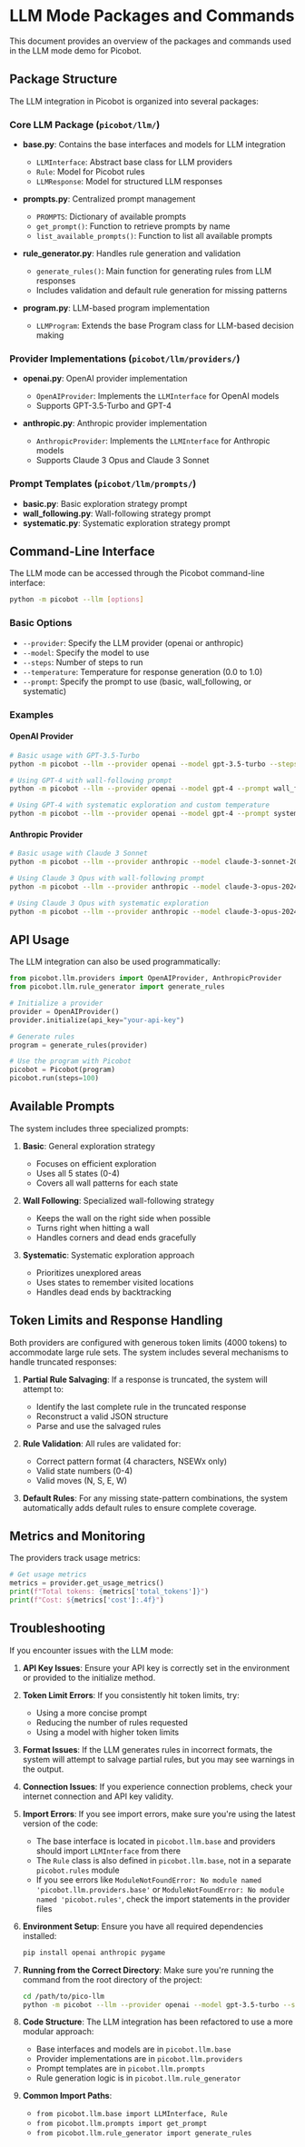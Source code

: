 # LLM Mode Packages and Commands

This document provides an overview of the packages and commands used in the LLM mode demo for Picobot.

## Package Structure

The LLM integration in Picobot is organized into several packages:

### Core LLM Package (`picobot/llm/`)

- **base.py**: Contains the base interfaces and models for LLM integration
  - `LLMInterface`: Abstract base class for LLM providers
  - `Rule`: Model for Picobot rules
  - `LLMResponse`: Model for structured LLM responses

- **prompts.py**: Centralized prompt management
  - `PROMPTS`: Dictionary of available prompts
  - `get_prompt()`: Function to retrieve prompts by name
  - `list_available_prompts()`: Function to list all available prompts

- **rule_generator.py**: Handles rule generation and validation
  - `generate_rules()`: Main function for generating rules from LLM responses
  - Includes validation and default rule generation for missing patterns

- **program.py**: LLM-based program implementation
  - `LLMProgram`: Extends the base Program class for LLM-based decision making

### Provider Implementations (`picobot/llm/providers/`)

- **openai.py**: OpenAI provider implementation
  - `OpenAIProvider`: Implements the `LLMInterface` for OpenAI models
  - Supports GPT-3.5-Turbo and GPT-4

- **anthropic.py**: Anthropic provider implementation
  - `AnthropicProvider`: Implements the `LLMInterface` for Anthropic models
  - Supports Claude 3 Opus and Claude 3 Sonnet

### Prompt Templates (`picobot/llm/prompts/`)

- **basic.py**: Basic exploration strategy prompt
- **wall_following.py**: Wall-following strategy prompt
- **systematic.py**: Systematic exploration strategy prompt

## Command-Line Interface

The LLM mode can be accessed through the Picobot command-line interface:

```bash
python -m picobot --llm [options]
```

### Basic Options

- `--provider`: Specify the LLM provider (openai or anthropic)
- `--model`: Specify the model to use
- `--steps`: Number of steps to run
- `--temperature`: Temperature for response generation (0.0 to 1.0)
- `--prompt`: Specify the prompt to use (basic, wall_following, or systematic)

### Examples

#### OpenAI Provider

```bash
# Basic usage with GPT-3.5-Turbo
python -m picobot --llm --provider openai --model gpt-3.5-turbo --steps 100

# Using GPT-4 with wall-following prompt
python -m picobot --llm --provider openai --model gpt-4 --prompt wall_following --steps 200

# Using GPT-4 with systematic exploration and custom temperature
python -m picobot --llm --provider openai --model gpt-4 --prompt systematic --temperature 0.5 --steps 300
```

#### Anthropic Provider

```bash
# Basic usage with Claude 3 Sonnet
python -m picobot --llm --provider anthropic --model claude-3-sonnet-20240229 --steps 100

# Using Claude 3 Opus with wall-following prompt
python -m picobot --llm --provider anthropic --model claude-3-opus-20240229 --prompt wall_following --steps 200

# Using Claude 3 Opus with systematic exploration
python -m picobot --llm --provider anthropic --model claude-3-opus-20240229 --prompt systematic --steps 300
```

## API Usage

The LLM integration can also be used programmatically:

```python
from picobot.llm.providers import OpenAIProvider, AnthropicProvider
from picobot.llm.rule_generator import generate_rules

# Initialize a provider
provider = OpenAIProvider()
provider.initialize(api_key="your-api-key")

# Generate rules
program = generate_rules(provider)

# Use the program with Picobot
picobot = Picobot(program)
picobot.run(steps=100)
```

## Available Prompts

The system includes three specialized prompts:

1. **Basic**: General exploration strategy
   - Focuses on efficient exploration
   - Uses all 5 states (0-4)
   - Covers all wall patterns for each state

2. **Wall Following**: Specialized wall-following strategy
   - Keeps the wall on the right side when possible
   - Turns right when hitting a wall
   - Handles corners and dead ends gracefully

3. **Systematic**: Systematic exploration approach
   - Prioritizes unexplored areas
   - Uses states to remember visited locations
   - Handles dead ends by backtracking

## Token Limits and Response Handling

Both providers are configured with generous token limits (4000 tokens) to accommodate large rule sets. The system includes several mechanisms to handle truncated responses:

1. **Partial Rule Salvaging**: If a response is truncated, the system will attempt to:
   - Identify the last complete rule in the truncated response
   - Reconstruct a valid JSON structure
   - Parse and use the salvaged rules

2. **Rule Validation**: All rules are validated for:
   - Correct pattern format (4 characters, NSEWx only)
   - Valid state numbers (0-4)
   - Valid moves (N, S, E, W)

3. **Default Rules**: For any missing state-pattern combinations, the system automatically adds default rules to ensure complete coverage.

## Metrics and Monitoring

The providers track usage metrics:

```python
# Get usage metrics
metrics = provider.get_usage_metrics()
print(f"Total tokens: {metrics['total_tokens']}")
print(f"Cost: ${metrics['cost']:.4f}")
```

## Troubleshooting

If you encounter issues with the LLM mode:

1. **API Key Issues**: Ensure your API key is correctly set in the environment or provided to the initialize method.

2. **Token Limit Errors**: If you consistently hit token limits, try:
   - Using a more concise prompt
   - Reducing the number of rules requested
   - Using a model with higher token limits

3. **Format Issues**: If the LLM generates rules in incorrect formats, the system will attempt to salvage partial rules, but you may see warnings in the output.

4. **Connection Issues**: If you experience connection problems, check your internet connection and API key validity.

5. **Import Errors**: If you see import errors, make sure you're using the latest version of the code:
   - The base interface is located in `picobot.llm.base` and providers should import `LLMInterface` from there
   - The `Rule` class is also defined in `picobot.llm.base`, not in a separate `picobot.rules` module
   - If you see errors like `ModuleNotFoundError: No module named 'picobot.llm.providers.base'` or `ModuleNotFoundError: No module named 'picobot.rules'`, check the import statements in the provider files

6. **Environment Setup**: Ensure you have all required dependencies installed:
   ```bash
   pip install openai anthropic pygame
   ```

7. **Running from the Correct Directory**: Make sure you're running the command from the root directory of the project:
   ```bash
   cd /path/to/pico-llm
   python -m picobot --llm --provider openai --model gpt-3.5-turbo --steps 100
   ```

8. **Code Structure**: The LLM integration has been refactored to use a more modular approach:
   - Base interfaces and models are in `picobot.llm.base`
   - Provider implementations are in `picobot.llm.providers`
   - Prompt templates are in `picobot.llm.prompts`
   - Rule generation logic is in `picobot.llm.rule_generator`

9. **Common Import Paths**:
   - `from picobot.llm.base import LLMInterface, Rule`
   - `from picobot.llm.prompts import get_prompt`
   - `from picobot.llm.rule_generator import generate_rules` 